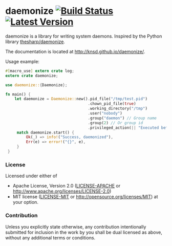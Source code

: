 daemonize [![Build Status](https://travis-ci.org/knsd/daemonize.svg?branch=master)](https://travis-ci.org/knsd/daemonize) [![Latest Version](https://img.shields.io/crates/v/daemonize.svg)](https://crates.io/crates/daemonize/)
=========


daemonize is a library for writing system daemons. Inspired by the Python library [thesharp/daemonize](https://github.com/thesharp/daemonize).

The documentation is located at http://knsd.github.io/daemonize/.

Usage example:

```rust
#[macro_use] extern crate log;
extern crate daemonize;

use daemonize::{Daemonize};

fn main() {
    let daemonize = Daemonize::new().pid_file("/tmp/test.pid")
                                    .chown_pid_file(true)
                                    .working_directory("/tmp")
                                    .user("nobody")
                                    .group("daemon") // Group name
                                    .group(2) // Or group id
                                    .privileged_action(|| "Executed before drop privileges");
     match daemonize.start() {
         Ok(_) => info!("Success, daemonized"),
         Err(e) => error!("{}", e),
     }
 }
```

### License

Licensed under either of
 * Apache License, Version 2.0 ([LICENSE-APACHE](LICENSE-APACHE) or http://www.apache.org/licenses/LICENSE-2.0)
 * MIT license ([LICENSE-MIT](LICENSE-MIT) or http://opensource.org/licenses/MIT)
at your option.

### Contribution

Unless you explicitly state otherwise, any contribution intentionally submitted
for inclusion in the work by you shall be dual licensed as above, without any
additional terms or conditions.
